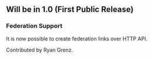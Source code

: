 ## Will be in 1.0 (First Public Release)

### Federation Support

It is now possible to create federation links
over HTTP API.

Contributed by Ryan Grenz.
